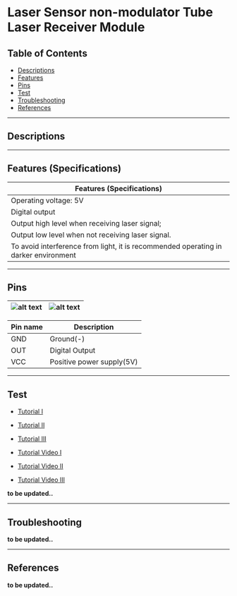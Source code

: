 # Laser Sensor non-modulator Tube Laser Receiver Module

## Table of Contents

-   [Descriptions](#descriptions)
-   [Features](#features)
-   [Pins](#pins)
-   [Test](#test)
-   [Troubleshooting](#troubleshooting)
-   [References](#references)

---

## Descriptions

---

## Features (Specifications)

| Features (Specifications)                                                           |
| ----------------------------------------------------------------------------------- |
| Operating voltage: 5V                                                               |
| Digital output                                                                      |
| Output high level when receiving laser signal;                                      |
| Output low level when not receiving laser signal.                                   |
| To avoid interference from light, it is recommended operating in darker environment |

---

## Pins

| ![alt text](https://bit.ly/3uIu7Pi 'Laser') | ![alt text](https://bit.ly/3thOB18 'Laser') |
| ------------------------------------------- | ------------------------------------------- |

| Pin name | Description               |
| -------- | ------------------------- |
| GND      | Ground(-)                 |
| OUT      | Digital Output            |
| VCC      | Positive power supply(5V) |

---

## Test

-   [Tutorial I](https://bit.ly/2QnsiIv)
-   [Tutorial II](https://bit.ly/326zknK)
-   [Tutorial III](https://bit.ly/3wNifNM)

-   [Tutorial Video I](https://youtu.be/h_y1y6eUvIY)
-   [Tutorial Video II](https://youtu.be/KX_-MPOJNXY)
-   [Tutorial Video III](https://youtu.be/i2byzdb1bFI)

**to be updated..**

---

## Troubleshooting

**to be updated..**

---

## References

**to be updated..**
